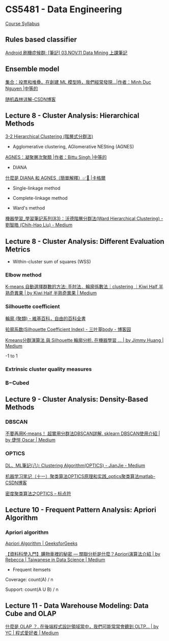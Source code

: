 # CS5481 - Data Engineering

[Course Syllabus](https://www.cityu.edu.hk/catalogue/pg/202324/course/CS5481.pdf)


## Rules based classifier

[Android 刷機症候群: [筆記] 03.NOV.11 Data Mining 上課筆記](https://123android.blogspot.com/2011/11/111103-data-mining.html)



## Ensemble model

[集合：投票和堆疊。在創建 ML 模型時，我們經常發現…|作者：Minh Duc Nguyen |中等的](https://medium.com/@minhducnguyen20/ensembling-voting-and-stacking-fd0d37ef9791)


[随机森林详解-CSDN博客](https://blog.csdn.net/banbuduoyujian/article/details/60328474)



## Lecture 8 - Cluster Analysis: Hierarchical Methods

[3-2 Hierarchical Clustering (階層式分群法)](http://mirlab.org/jang/books/dcpr/dcHierClustering.asp?title=3-2%20Hierarchical%20Clustering%20(%B6%A5%BCh%A6%A1%A4%C0%B8s%AAk)&language=chinese)

- Agglomerative clustering, AGlomerative NESting (AGNES)

[AGNES：凝聚層次聚類 |作者：Bittu Singh |中等的](https://medium.com/@bittusinghtech/agnes-agglomerative-clustering-cb2cef928a96)

- DIANA

[什麼是 DIANA 和 AGNES（簡單解釋）✅💯 |卡格爾](https://www.kaggle.com/discussions/general/379722)

- Single-linkage method

- Complete-linkage method

- Ward's method

[機器學習_學習筆記系列(83)：沃德階層分群法(Ward Hierarchical Clustering) - 劉智皓 (Chih-Hao Liu) - Medium](https://tomohiroliu22.medium.com/%E6%A9%9F%E5%99%A8%E5%AD%B8%E7%BF%92-%E5%AD%B8%E7%BF%92%E7%AD%86%E8%A8%98%E7%B3%BB%E5%88%97-83-%E6%B2%83%E5%BE%B7%E9%9A%8E%E5%B1%A4%E5%88%86%E7%BE%A4%E6%B3%95-ward-hierarchical-clustering-273c0e21050)



## Lecture 8 - Cluster Analysis: Different Evaluation Metrics

- Within-cluster sum of squares (WSS)

### Elbow method

[K-means 自動選擇群數的方法: 手肘法．輪廓係數法｜clustering ｜Kiwi Half 半熟奇異果 | by Kiwi Half 半熟奇異果 | Medium](https://kiwi-half.medium.com/k-means-%E8%87%AA%E5%8B%95%E9%81%B8%E6%93%87%E7%BE%A4%E6%95%B8%E7%9A%84%E6%96%B9%E6%B3%95-%E6%89%8B%E8%82%98%E6%B3%95-%E8%BC%AA%E5%BB%93%E4%BF%82%E6%95%B8%E6%B3%95-clustering-%E5%8D%8A%E7%86%9F%E5%A5%87%E7%95%B0%E6%9E%9C-kiwi-tech-fc2d882da917)

### Silhouette coefficient

[輪廓 (聚類) - 維基百科，自由的百科全書](https://zh.wikipedia.org/zh-hk/%E8%BD%AE%E5%BB%93_(%E8%81%9A%E7%B1%BB))

[轮廓系数(Silhouette Coefficient Index) - 三叶草body - 博客园](https://www.cnblogs.com/itelephant/p/17329697.html)

[Kmeans分群演算法 與 Silhouette 輪廓分析. 在機器學習 … | by Jimmy Huang | Medium](https://jimmy-huang.medium.com/kmeans%E5%88%86%E7%BE%A4%E6%BC%94%E7%AE%97%E6%B3%95-%E8%88%87-silhouette-%E8%BC%AA%E5%BB%93%E5%88%86%E6%9E%90-8be17e634589)

-1 to 1

### Extrinsic cluster quality measures


### B−Cubed


## Lecture 9 - Cluster Analysis: Density-Based Methods

### DBSCAN

[不要再用K-means！ 超實用分群法DBSCAN詳解. sklearn DBSCAN使用介紹 | by 倢愷 Oscar | Medium](https://axk51013.medium.com/%E4%B8%8D%E8%A6%81%E5%86%8D%E7%94%A8k-means-%E8%B6%85%E5%AF%A6%E7%94%A8%E5%88%86%E7%BE%A4%E6%B3%95dbscan%E8%A9%B3%E8%A7%A3-a33fa287c0e)


### OPTICS

[DL、ML筆記(八): Clustering Algorithm(OPTICS) - JianJie - Medium](https://jianjiesun.medium.com/dl-ml%E7%AD%86%E8%A8%98-%E5%85%AB-clustering-algorithm-optics-207279452c90)


[机器学习笔记（十一）聚类算法OPTICS原理和实践_optics聚类算法matlab-CSDN博客](https://blog.csdn.net/haveanybody/article/details/113782209)


[密度聚类算法之OPTICS – 标点符](https://www.biaodianfu.com/optics.html)




## Lecture 10 - Frequent Pattern Analysis: Apriori Algorithm


### Apriori algorithm

[Apriori Algorithm | GeeksforGeeks](https://www.geeksforgeeks.org/apriori-algorithm/)

[【資料科學入門】購物車裡的秘密 — 關聯分析是什麼？Apriori演算法介紹 | by Rebecca | Taiwanese in Data Science | Medium](https://medium.com/women-in-data-science-taipei/%E8%B3%87%E6%96%99%E7%A7%91%E5%AD%B8%E5%85%A5%E9%96%80-%E9%97%9C%E8%81%AF%E5%88%86%E6%9E%90-cde4e9d64b43)

- Frequent itemsets

Coverage: count(A) / n

Support: count(A U B) / n







## Lecture 11 - Data Warehouse Modeling: Data Cube and OLAP

[什麼是 OLAP ？. 在後端程式設計領域當中，我們可能常常會聽到 OLTP… | by YC | 程式愛好者 | Medium](https://medium.com/%E7%A8%8B%E5%BC%8F%E6%84%9B%E5%A5%BD%E8%80%85/%E4%BB%80%E9%BA%BC%E6%98%AF-olap-2c7cccf55c42)







